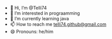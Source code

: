 - 👋 Hi, I’m @Telli74
- 👀 I’m interested in prograamming
- 🌱 I’m currently learning java
- 📫 How to reach me telli74.github@gmail.com
- 😄 Pronouns: he/him

<!---
Telli74/Telli74 is a ✨ special ✨ repository because its `README.md` (this file) appears on your GitHub profile.
You can click the Preview link to take a look at your changes.
--->
